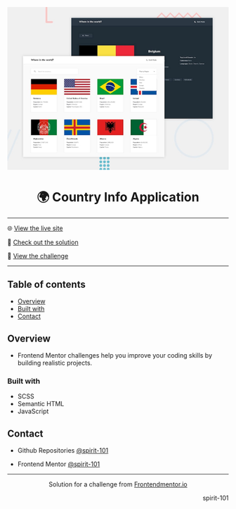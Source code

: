 ![Frontend Mentor Design](./design/desktop-preview.jpg)

<h1 align="center">🌍 Country Info Application</h1>

<hr>

🌐 [View the live site](https://spirit-101.github.io/country-info-app/)

🧠 [Check out the solution](https://www.frontendmentor.io/solutions/rest-countries-api-application-SoA2S7EIqd)

📝 [View the challenge](https://www.frontendmentor.io/challenges/rest-countries-api-with-color-theme-switcher-5cacc469fec04111f7b848ca)

---

## Table of contents

- [Overview](#overview)
- [Built with](#built-with)
- [Contact](#contact)

<!-- Overview section -->

## Overview

- Frontend Mentor challenges help you improve your coding skills by building realistic projects.

### Built with

- SCSS
- Semantic HTML
- JavaScript

<!-- Contact section -->

## Contact

- Github Repositories [@spirit-101](https://github.com/spirit-101/)

- Frontend Mentor [@spirit-101](https://www.frontendmentor.io/profile/spirit-101)

---

<div align="center">
   Solution for a challenge from <a href="https://www.frontendmentor.io/" target="_blank">Frontendmentor.io</a>
</div>

<div align="right">
    <p>spirit-101</p>
</div>
